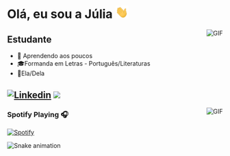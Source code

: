 # Olá, eu sou a Júlia <img width="30px" src="https://github.com/SatYu26/SatYu26/raw/master/Assets/Hi.gif" />

<img align="right" alt="GIF" height="160px" src=https://i.picasion.com/pic91/8a1390f544936cd885a0ebbe969bc54b.gif />

## Estudante

- 🌱 Aprendendo aos poucos
- 🎓Formanda em Letras - Português/Literaturas
- 🦄Ela/Dela

[![Linkedin](https://img.shields.io/badge/Linkedin-0077B5?style=for-the-badge&logo=linkedin&logoColor=white)](https://www.linkedin.com/in/julia-ramos-908/)
 <a href= "https://www.instagram.com/jujubstr/" target="_blank"><img src="https://img.shields.io/badge/-Instagram-%23E4405F?style=for-the-badge&logo=instagram&logoColor=white" target="_blank"></a>
---

<img align="right" alt="GIF" height="170px" src="https://media.giphy.com/media/J5B1Y8QZnzXXbLQIBu/giphy.gif" />

### Spotify Playing 🎧

[![Spotify](https://novatorem-kyzbk7wxl-bardiesel.vercel.app/api/spotify)](https://open.spotify.com/user/31doy22mvycwt43tx6ajtqe7tdtu)

  
  ![Snake animation](https://github.com/JuliaRamos01/JuliaRamos/blob/output/github-contribution-grid-snake.svg)
 

